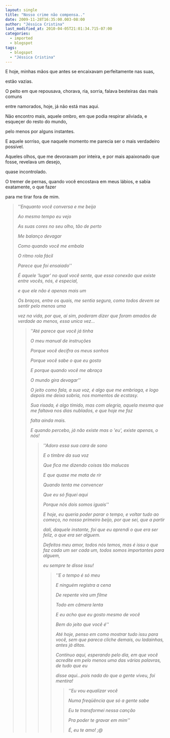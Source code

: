 ```yaml
---
layout: single
title: "Nosso crime não compensa.."
date: 2009-11-28T16:35:00.003-08:00
author: "Jéssica Cristina"
last_modified_at: 2010-04-05T21:01:34.715-07:00
categories:
  - imported
  - blogspot
tags:
  - blogspot
  - "Jéssica Cristina"
---
```


E hoje, minhas mãos que antes se encaixavam perfeitamente nas suas,

estão vazias. 

O peito em que repousava, chorava, ria, sorria, falava besteiras das mais comuns

entre namorados, hoje, já não está mas aqui.

Não encontro mais, aquele ombro, em que podia respirar aliviada, e esqueçer do resto do mundo,

pelo menos por alguns instantes.

E aquele sorriso, que naquele momento me parecia ser o mais verdadeiro possível. 

Aqueles olhos, que me devoravam por inteira, e por mais apaixonado que fosse, revelava um desejo,

quase incontrolado.

O tremer de pernas, quando você encostava em meus lábios, e sabia exatamente, o que fazer

para me tirar fora de mim.

 <blockquote style="font-style: italic;">''Enquanto você conversa e me beija

   Ao mesmo tempo eu vejo

   As suas cores no seu olho, tão de perto

   Me balanço devagar

   Como quando você me embala

   O ritmo rola fácil

   Parece que foi ensaiado''



É aquele 'lugar' no qual você sente, que essa conexão que existe entre vocês, nós, é especial, 

e que ele não é apenas mais um

Os braços, entre os quais, me sentia segura, como todos devem se sentir pelo menos uma

vez na vida, por que, aí sim, poderam dizer que foram amados de verdade ao menos, essa unica vez...

<blockquote style="font-style: italic;">    ''Até parece que você já tinha

   O meu manual de instruções

   Porque você decifra os meus sonhos

   Porque você sabe o que eu gosto

   E porque quando você me abraça

   O mundo gira devagar''



O jeito como fala, a sua voz, é algo que me embriaga, e logo depois me deixa sobria, nos momentos de ecstasy.

Sua risada, é algo tímido, mas com alegria, aquela mesma que me faltava nos dias nublados, e que hoje me faz

falta ainda mais.

E quando percebo, já não existe mas o 'eu', existe apenas, o nós!

 <blockquote style="font-style: italic;">''Adoro essa sua cara de sono

   E o timbre da sua voz

   Que fica me dizendo coisas tão malucas

   E que quase me mata de rir

   Quando tenta me convencer

   Que eu só fiquei aqui

   Porque nós dois somos iguais''



E hoje, eu queria poder parar o tempo, e voltar tudo ao começo, no nosso primeiro beijo, por que sei, que a partir 

dalí, daquele instante, foi que eu aprendi o que era ser feliz, o que era ser alguem.

Defeitos meu amor, todos nós temos, mas é issu o que faz cada um ser cada um,  todos somos importantes para alguem,

eu sempre te disse issu!

 <blockquote style="font-style: italic;">  ''E o tempo é só meu

   E ninguém registra a cena

   De repente vira um filme

   Todo em câmera lenta

   E eu acho que eu gosto mesmo de você

   Bem do jeito que você é''



Até hoje, penso em como mostrar tudo issu para você, sem que pareca cliche demais, ou ladainhas, antes já ditas.

Contínuo aqui, esperando pelo dia, em que você acredite em pelo menos uma das várias palavras, de tudo que eu

disse aqui...pois nada do que a gente viveu, foi mentira!

 <blockquote style="font-style: italic;">   ''Eu vou equalizar você

   Numa freqüência que só a gente sabe

   Eu te transformei nessa canção

   Pra poder te gravar em mim'' 



É, eu te amo! ;@



